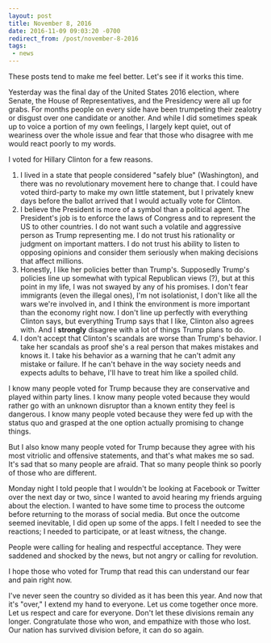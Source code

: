 ```yaml
---
layout: post
title: November 8, 2016
date: 2016-11-09 09:03:20 -0700
redirect_from: /post/november-8-2016
tags:
 - news
---
```


These posts tend to make me feel better. Let's see if it works this time.

Yesterday was the final day of the United States 2016 election, where Senate, the House of Representatives, and the Presidency were all up for grabs. For months people on every side have been trumpeting their zealotry or disgust over one candidate or another. And while I did sometimes speak up to voice a portion of my own feelings, I largely kept quiet, out of weariness over the whole issue and fear that those who disagree with me would react poorly to my words.

I voted for Hillary Clinton for a few reasons.

1. I lived in a state that people considered "safely blue" (Washington), and there was no revolutionary movement here to change that. I could have voted third-party to make my own little statement, but I privately knew days before the ballot arrived that I would actually vote for Clinton.
2. I believe the President is more of a symbol than a political agent. The President's job is to enforce the laws of Congress and to represent the US to other countries. I do not want such a volatile and aggressive person as Trump representing me. I do not trust his rationality or judgment on important matters. I do not trust his ability to listen to opposing opinions and consider them seriously when making decisions that affect millions.
3. Honestly, I like her policies better than Trump's. Supposedly Trump's policies line up somewhat with typical Republican views (?), but at this point in my life, I was not swayed by any of his promises. I don't fear immigrants (even the illegal ones), I'm not isolationist, I don't like all the wars we're involved in, and I think the environment is more important than the economy right now. I don't line up perfectly with everything Clinton says, but everything Trump says that I like, Clinton also agrees with. And I **strongly** disagree with a lot of things Trump plans to do.
4. I don't accept that Clinton's scandals are worse than Trump's behavior. I take her scandals as proof she's a real person that makes mistakes and knows it. I take his behavior as a warning that he can't admit any mistake or failure. If he can't behave in the way society needs and expects adults to behave, I'll have to treat him like a spoiled child.

I know many people voted for Trump because they are conservative and played within party lines. I know many people voted because they would rather go with an unknown disruptor than a known entity they feel is dangerous. I know many people voted because they were fed up with the status quo and grasped at the one option actually promising to change things.

But I also know many people voted for Trump because they agree with his most vitriolic and offensive statements, and that's what makes me so sad. It's sad that so many people are afraid. That so many people think so poorly of those who are different.

Monday night I told people that I wouldn't be looking at Facebook or Twitter over the next day or two, since I wanted to avoid hearing my friends arguing about the election. I wanted to have some time to process the outcome before returning to the morass of social media. But once the outcome seemed inevitable, I did open up some of the apps. I felt I needed to see the reactions; I needed to participate, or at least witness, the change.

People were calling for healing and respectful acceptance. They were saddened and shocked by the news, but not angry or calling for revolution.

I hope those who voted for Trump that read this can understand our fear and pain right now.

I've never seen the country so divided as it has been this year. And now that it's "over," I extend my hand to everyone. Let us come together once more. Let us respect and care for everyone. Don't let these divisions remain any longer. Congratulate those who won, and empathize with those who lost. Our nation has survived division before, it can do so again.
